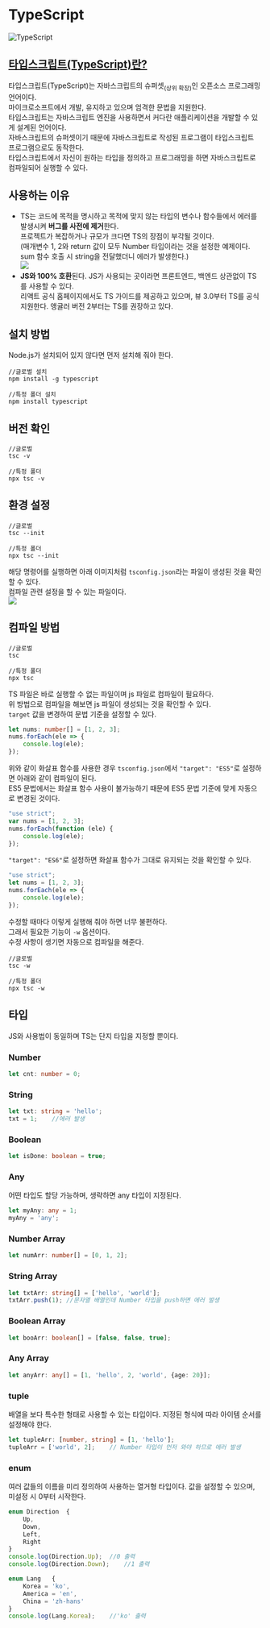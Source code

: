 # **TypeScript**

![TypeScript](https://cdn.jsdelivr.net/gh/fe-jw/J-Web/posts/2022/1202/thumb.jpg)

## **[타입스크립트(TypeScript)란?](https://www.typescriptlang.org/)**
타입스크립트(TypeScript)는 자바스크립트의 슈퍼셋<sub class="type-1">(상위 확장)</sub>인 오픈소스 프로그래밍 언어이다.  
마이크로소프트에서 개발, 유지하고 있으며 엄격한 문법을 지원한다.  
타입스크립트는 자바스크립트 엔진을 사용하면서 커다란 애플리케이션을 개발할 수 있게 설계된 언어이다.  
자바스크립트의 슈퍼셋이기 때문에 자바스크립트로 작성된 프로그램이 타입스크립트 프로그램으로도 동작한다.  
타입스크립트에서 자신이 원하는 타입을 정의하고 프로그래밍을 하면 자바스크립트로 컴파일되어 실행할 수 있다.  

## **사용하는 이유**
* TS는 코드에 목적을 명시하고 목적에 맞지 않는 타입의 변수나 함수들에서 에러를 발생시켜 **버그를 사전에 제거**한다.  
프로젝트가 복잡하거나 규모가 크다면 TS의 장점이 부각될 것이다.  
(매개변수 1, 2와 return 값이 모두 Number 타입이라는 것을 설정한 예제이다. sum 함수 호출 시 string을 전달했더니 에러가 발생한다.)  
![](https://cdn.jsdelivr.net/gh/fe-jw/J-Web/posts/2022/1202/img_2.png)
* **JS와 100% 호환**된다. JS가 사용되는 곳이라면 프론트엔드, 백엔드 상관없이 TS를 사용할 수 있다.  
리액트 공식 홈페이지에서도 TS 가이드를 제공하고 있으며, 뷰 3.0부터 TS를 공식 지원한다. 앵귤러 버전 2부터는 TS를 권장하고 있다.

## **설치 방법**
Node.js가 설치되어 있지 않다면 먼저 설치해 줘야 한다.
```
//글로벌 설치
npm install -g typescript

//특정 폴더 설치
npm install typescript
```

## **버전 확인**
```
//글로벌
tsc -v

//특정 폴더
npx tsc -v
```

## **환경 설정**
```
//글로벌
tsc --init

//특정 폴더
npx tsc --init
```
해당 명령어를 실행하면 아래 이미지처럼 `tsconfig.json`라는 파일이 생성된 것을 확인할 수 있다.  
컴파일 관련 설정을 할 수 있는 파일이다.  
![](https://cdn.jsdelivr.net/gh/fe-jw/J-Web/posts/2022/1202/img_1.png)

## **컴파일 방법**
```
//글로벌
tsc

//특정 폴더
npx tsc
```
TS 파일은 바로 실행할 수 없는 파일이며 js 파일로 컴파일이 필요하다.  
위 방법으로 컴파일을 해보면 js 파일이 생성되는 것을 확인할 수 있다.  
`target` 값을 변경하여 문법 기준을 설정할 수 있다.
```ts
let nums: number[] = [1, 2, 3];
nums.forEach(ele => {
	console.log(ele);
});
```

위와 같이 화살표 함수를 사용한 경우 `tsconfig.json`에서 `"target": "ES5"`로 설정하면 아래와 같이 컴파일이 된다.  
ES5 문법에서는 화살표 함수 사용이 불가능하기 때문에 ES5 문법 기준에 맞게 자동으로 변경된 것이다.
```js
"use strict";
var nums = [1, 2, 3];
nums.forEach(function (ele) {
	console.log(ele);
});
```

`"target": "ES6"`로 설정하면 화살표 함수가 그대로 유지되는 것을 확인할 수 있다.
```js
"use strict";
let nums = [1, 2, 3];
nums.forEach(ele => {
	console.log(ele);
});
```

수정할 때마다 이렇게 실행해 줘야 하면 너무 불편하다.  
그래서 필요한 기능이 `-w` 옵션이다.  
수정 사항이 생기면 자동으로 컴파일을 해준다.
```
//글로벌
tsc -w

//특정 폴더
npx tsc -w
```

## **타입**
JS와 사용법이 동일하며 TS는 단지 타입을 지정할 뿐이다.

### **Number**
```ts
let cnt: number = 0;
```

### **String**
```ts
let txt: string = 'hello';
txt = 1;	//에러 발생
```

### **Boolean**
```ts
let isDone: boolean = true;
```

### **Any**
어떤 타입도 할당 가능하며, 생략하면 any 타입이 지정된다.
```ts
let myAny: any = 1;
myAny = 'any';
```

### **Number Array**
```ts
let numArr: number[] = [0, 1, 2];
```

### **String Array**
```ts
let txtArr: string[] = ['hello', 'world'];
txtArr.push(1);	//문자열 배열인데 Number 타입을 push하면 에러 발생
```

### **Boolean Array**
```ts
let booArr: boolean[] = [false, false, true];
```

### **Any Array**
```ts
let anyArr: any[] = [1, 'hello', 2, 'world', {age: 20}];
```

### **tuple**
배열을 보다 특수한 형태로 사용할 수 있는 타입이다. 지정된 형식에 따라 아이템 순서를 설정해야 한다.
```ts
let tupleArr: [number, string] = [1, 'hello'];
tupleArr = ['world', 2];	// Number 타입이 먼저 와야 하므로 에러 발생
```

### **enum**
여러 값들의 이름을 미리 정의하여 사용하는 열거형 타입이다. 값을 설정할 수 있으며, 미설정 시 0부터 시작한다.
```ts
enum Direction	{
	Up,
	Down,
	Left,
	Right
}
console.log(Direction.Up);	//0 출력
console.log(Direction.Down);	//1 출력

enum Lang	{
	Korea = 'ko',
	America = 'en',
	China = 'zh-hans'
}
console.log(Lang.Korea);	//'ko' 출력
```